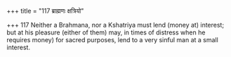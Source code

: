 +++
title = "117 ब्राह्मणः क्षत्रियो"

+++
117	Neither a Brahmana, nor a Kshatriya must lend (money at) interest; but at his pleasure (either of them) may, in times of distress when he requires money) for sacred purposes, lend to a very sinful man at a small interest.
